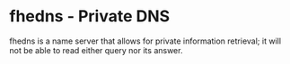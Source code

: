 # fhedns - Private DNS
fhedns is a name server that allows for private information retrieval; it will not be able to read either query nor its answer.
